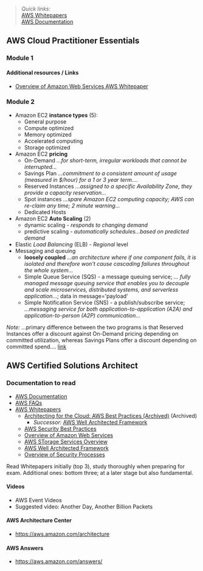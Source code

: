 > *Quick links:* \
> [AWS Whitepapers](https://aws.amazon.com/whitepapers/) \
> [AWS Documentation](https://docs.aws.amazon.com/index.html) 

## AWS Cloud Practitioner Essentials 

### Module 1
#### Additional resources / Links 
* [Overview of Amazon Web Services AWS Whitepaper](https://d0.awsstatic.com/whitepapers/aws-overview.pdf)
### Module 2
* Amazon EC2 **instance types** (5):
  * General purpose
  * Compute optimized
  * Memory optimized
  * Accelerated computing
  * Storage optimized 
* Amazon EC2 **pricing**
  * On-Demand _...for short-term, irregular workloads that cannot be interrupted..._
  * Savings Plan _...commitment to a consistent amount of usage (measured in $/hour) for a 1 or 3 year term...._ 
  * Reserved Instances _...assigned to a specific Availability Zone, they provide a capacity reservation..._
  * Spot instances _...spare Amazon EC2 computing capacity; AWS can re-claim any time; 2 minute warning..._
  * Dedicated Hosts 
* Amazon EC2 **Auto Scaling** (2)
  * dynamic scaling - _responds to changing demand_
  * predictive scaling - _automatically schedules...based on predicted demand_ 
* Elastic *Load Balancing* (ELB) - _Regional_ level
* Messaging and queuing
  * **loosely coupled** _...an architecture where if one component fails, it is isolated and therefore won't cause cascading failures throughout the whole system..._
  * Simple Queue Service (SQS) - a message queuing service; _... fully managed message queuing service that enables you to decouple and scale microservices, distributed systems, and serverless application..._; data in message='payload'
  * Simple Notification Service (SNS) - a publish/subscribe service; _...messaging service for both application-to-application (A2A) and application-to-person (A2P) communication..._
  
*Note:* ...primary difference between the two programs is that Reserved Instances offer a discount against On-Demand pricing depending on committed utilization, whereas Savings Plans offer a discount depending on committed spend.... [link](https://www.cloudhealthtech.com/blog/reserved-instances-vs-aws-saving-plans)


## AWS Certified Solutions Architect

### Documentation to read

* [AWS Documentation](https://docs.aws.amazon.com/)
* [AWS FAQs](https://aws.amazon.com/faqs/)
* [AWS Whitepapers](https://aws.amazon.com/whitepapers)
  * [Architecting for the Cloud: AWS Best Practices (Archived)](https://d1.awsstatic.com/whitepapers/AWS_Cloud_Best_Practices.pdf) (Archived)
    * _Successor:_ [AWS Well Architected Framework](https://d1.awsstatic.com/whitepapers/architecture/AWS_Well-Architected_Framework.pdf)
  * [AWS Security Best Practices]()
  * [Overview of Amazon Web Services]()
  * [AWS STorage Services Overview]()
  * [AWS Well Architected Framework]()
  * [Overview of Security Processes]()

Read Whitepapers initially (top 3), study thoroughly when preparing for exam.
Additional ones: bottom three; at a later stage but also fundamental.

#### Videos
* AWS Event Videos
* Suggested video: Another Day, Another Billion Packets

#### AWS Architecture Center
* https://aws.amazon.com/architecture

#### AWS Answers
* https://aws.amazon.com/answers/

